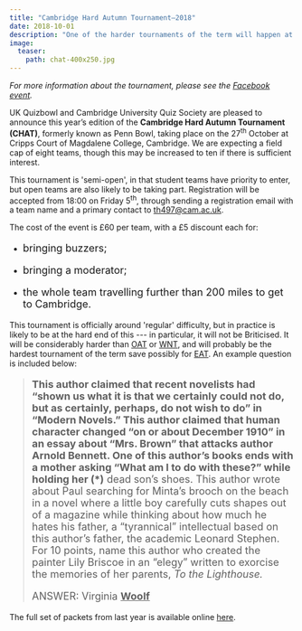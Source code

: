 ```yaml
---
title: "Cambridge Hard Autumn Tournament–2018"
date: 2018-10-01
description: "One of the harder tournaments of the term will happen at the end of October."
image:
  teaser:
    path: chat-400x250.jpg
---
```


_For more information about the tournament, please see the [Facebook event](https://www.facebook.com/events/295426027953735/)._

UK Quizbowl and Cambridge University Quiz Society are pleased to announce this year’s edition of the **Cambridge Hard Autumn Tournament (CHAT)**, formerly known as Penn Bowl, taking place on the 27<sup>th</sup> October at Cripps Court of Magdalene College, Cambridge. We are expecting a field cap of eight teams, though this may be increased to ten if there is sufficient interest.

This tournament is 'semi-open', in that student teams have priority to enter, but open teams are also likely to be taking part. Registration will be accepted from 18:00 on Friday 5<sup>th</sup>, through sending a registration email with a team name and a primary contact to <th497@cam.ac.uk>.

The cost of the event is £60 per team, with a £5 discount each for:

- <p style="font-size: 18px">bringing buzzers;</p>
- <p style="font-size: 18px">bringing a moderator;</p>
- <p style="font-size: 18px">the whole team travelling further than 200 miles to get to Cambridge.</p>

This tournament is officially around 'regular' difficulty, but in practice is likely to be at the hard end of this --- in particular, it will not be Briticised. It will be considerably harder than [OAT](/blog/2018-09-05-oat-2018-announcement) or [WNT](/blog/2018-09-12-wnt-2018-announcement), and will probably be the hardest tournament of the term save possibly for [EAT](/blog/2018-09-02-season-preview). An example question is included below:

> <p style="font-size: 18px"><span style="font-weight: bold">This author claimed that recent novelists had “shown us what it is that we certainly could not do, but as certainly, perhaps, do not wish to do” in “Modern Novels.” This author claimed that human character changed “on or about December 1910” in an essay about “Mrs. Brown” that attacks author Arnold Bennett. One of this author’s books ends with a mother asking “What am I to do with these?” while holding her (*)</span> dead son’s shoes. This author wrote about Paul searching for Minta’s brooch on the beach in a novel where a little boy carefully cuts shapes out of a magazine while thinking about how much he hates his father, a “tyrannical” intellectual based on this author’s father, the academic Leonard Stephen. For 10 points, name this author who created the painter Lily Briscoe in an “elegy” written to exorcise the memories of her parents, <span style="font-style: italic;">To the Lighthouse.</span></p>
>
> <p style="font-size: 18px">ANSWER: Virginia <span style="font-weight: bold; text-decoration: underline;">Woolf</span></p>

The full set of packets from last year is available online [here](https://collegiate.quizbowlpackets.com/2056/).
